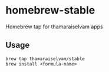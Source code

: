 # homebrew-stable
Homebrew tap for thamaraiselvam apps

## Usage

```
brew tap thamaraiselvam/stable
brew install <formula-name>
```
